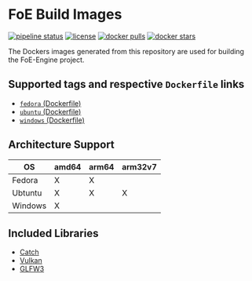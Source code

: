 # FoE Build Images

[![pipeline status](https://git.stabletec.com/foe/build-images/badges/main/pipeline.svg)](https://git.stabletec.com/foe/build-images/commits/main)
[![license](https://img.shields.io/badge/license-Apache%202.0-blue.svg)](https://git.stabletec.com/foe/build-images/blob/main/LICENSE)
[![docker pulls](https://img.shields.io/docker/pulls/stabletec/build-foe.svg)](https://hub.docker.com/r/stabletec/build-foe/)
[![docker stars](https://img.shields.io/docker/stars/stabletec/build-foe.svg)](https://hub.docker.com/r/stabletec/build-foe/)

The Dockers images generated from this repository are used for building the FoE-Engine project.

## Supported tags and respective `Dockerfile` links

- [`fedora` (Dockerfile)](https://git.stabletec.com/foe/build-images/blob/main/fedora/Dockerfile)
- [`ubuntu` (Dockerfile)](https://git.stabletec.com/foe/build-images/blob/main/ubuntu/Dockerfile)
- [`windows` (Dockerfile)](https://git.stabletec.com/foe/build-images/blob/main/windows/Dockerfile)

## Architecture Support

| OS      | amd64 | arm64 | arm32v7 |
| ------- | ----- | ----- | ------- |
| Fedora  | X     | X     |         |
| Ubtuntu | X     | X     | X       |
| Windows | X     |       |         |

## Included Libraries

- [Catch](https://github.com/catchorg/Catch2)
- [Vulkan](https://www.khronos.org/vulkan/)
- [GLFW3](https://glfw.org)
